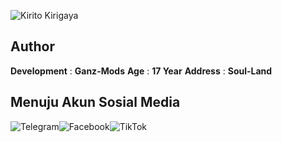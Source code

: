 ![Kirito Kirigaya](https://media3.giphy.com/media/xULW8B4WU7Rjh5po88/giphy.gif?cid=6c09b952ne8wb0jeonmf4jfr1j1ro9w95ohp6872tot6wdwb&ep=v1_internal_gif_by_id&rid=giphy.gif&ct=g)

## Author
**Development** : **Ganz-Mods**
**Age** : **17 Year**
**Address** : **Soul-Land**

## Menuju Akun Sosial Media
![Telegram](https://img.shields.io/badge/Telegram-2CA5E0?style=for-the-badge&logo=telegram&logoColor=white)![Facebook](https://img.shields.io/badge/Facebook-2CA5E0?style=for-the-badge&logo=Facebook&logoColor=white)![TikTok](https://img.shields.io/badge/TikTok-2CA5E0?style=for-the-badge&logo=TikTok&logoColor=white)
